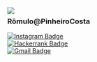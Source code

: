 <img align="left" src="https://user-images.githubusercontent.com/37278803/112063646-7e6a5e00-8b40-11eb-9fb0-8e1a32067e32.png">

### Rômulo@PinheiroCosta  
[![Instagram Badge](https://img.shields.io/badge/-@rompinheiro-303030?style=social&logo=Instagram)](https://www.instagram.com/rompinheiro)  
[![Hackerrank Badge](https://img.shields.io/badge/-PinheiroCosta-303030?style=social&logo=Hackerrank)](https://img.shields.io/badge/-Pinheirocosta-303030?style=social&logo=Hackerrank)  
[![Gmail Badge](https://img.shields.io/badge/-romulopinheirocosta@gmail.com-303030?style=social&logo=Gmail)](mailto:romulopinheirocosta@gmail.com)  
